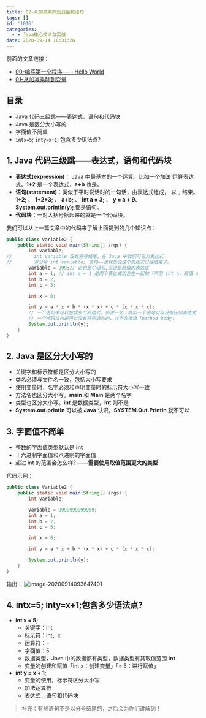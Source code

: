 ```yaml
---
title: 02-从加减乘除到变量和语句
tags: []
id: '1016'
categories:
  - - Java核心技术与实战
date: 2020-09-14 10:31:26
---
```


前面的文章链接：

*   [00-编写第一个程序—— Hello World](https://www.aiyc.top/997.html)
*   [01-从加减乘除到变量](https://www.aiyc.top/1012.html)

## 目录

*   Java 代码三级跳——表达式，语句和代码块
*   Java 是区分大小写的
*   字面值不简单
*   `intx=5`; `inty=x+1`; 包含多少语法点?

## 1\. Java 代码三级跳——表达式，语句和代码块

*   **表达式(expression)**： Java 中最基本的一个运算。比如一个加法 运算表达式。**1+2** 是一个表达式，**a+b** 也是。
*   **语句(statement)**：类似于平时说话时的一句话，由表达式组成， 以 `;` 结束。**1+2;** 、 **1+2+3;** 、 **a+b;** 、 **int a = 3;** 、 **y = a + 9**、 **System.out.println(y);** 都是语句。
*   **代码块**：一对大括号括起来的就是一个代码块。

我们可以从上一篇文章中的代码来了解上面提到的几个知识点：

```java
public class Variable2 {
    public static void main(String[] args) {
        int variable;
//        int variable 没有分号结尾，在 Java 中我们叫它为表达式
//        有分号 int variable; 语句——也就是说这个表达式已经结束了。
        variable = 999;// 这也是个语句,左边是赋值的表达式
        int a = 1; // int a = 1 是两个表达式组合在一起的「声明 int a，赋值 a 为 1」表达式的组合和嵌套 Java 是允许的。
        int b = 2;
        int c = 3;

        int x = 0;

        int y = a * x + b * (x * x) + c * (x * x * x);
        // 一个语句中可以包含多个表达式，多说一句：其实一个语句可以没有任何表达式「你只敲一个分号 ; 也是可以的」当然，这个在某些情况下会有意义，目前入门先不讨论这个。
        // 一个代码块也是可以没有任何语句的，并不会报错「method body」
        System.out.println(y);
    }
}
```

## 2\. Java 是区分大小写的

*   关键字和标示符都是区分大小写的
*   类名必须与文件名一致，包括大小写要求
*   使用变量时，名字必须和声明变量时的标示符大小写一致
*   方法名也区分大小写。**main** 和 **Main** 是两个名字
*   类型也区分大小写。**int** 是数据类型，**Int** 则不是
*   **System.out.println** 可以被 **Java** 认识，**SYSTEM.Out.Println** 就不可以

## 3\. 字面值不简单

*   整数的字面值类型默认是 **int**
*   十六进制字面值和八进制的字面值
*   超过 int 的范围会怎么样? ——**需要使用取值范围更大的类型**

代码示例：

```java
public class Variable2 {
    public static void main(String[] args) {
        int variable;

        variable = 9999999999999;
        int a = 1;
        int b = 2;
        int c = 3;

        int x = 0;

        int y = a * x + b * (x * x) + c * (x * x * x);

        System.out.println(y);
    }
}
```

输出： ![image-20200914093647401](https://images-aiyc-1301641396.cos.ap-guangzhou.myqcloud.com/20200914102140.png)

## 4\. intx=5; inty=x+1;包含多少语法点?

*   **int x = 5;**
    *   关键字：int
    *   标示符：int、x
    *   运算符：=
    *   字面值：5
    *   数据类型，Java 中的数据都有类型，数据类型有其取值范围 **int**
    *   变量的创建和赋值「int x：创建变量」「= 5：进行赋值」
*   **int y = x + 1;**
    *   变量的使用，标示符区分大小写
    *   加法运算符
    *   表达式，语句和代码块

> 补充：有些语句不是以分号结尾的，之后会为你们讲解到！